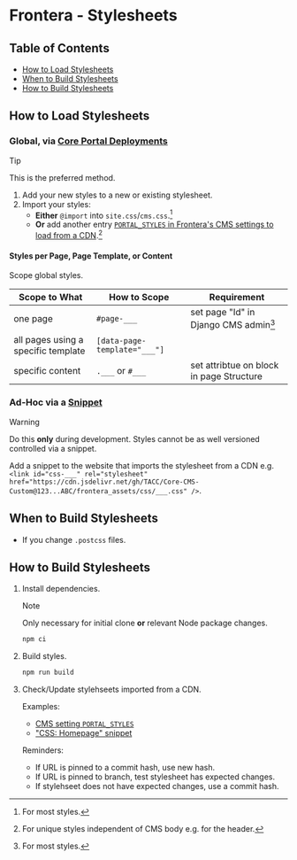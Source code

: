 # Frontera - Stylesheets

## Table of Contents

- [How to Load Stylesheets](#how-to-load-stylesheets)
- [When to Build Stylesheets](#when-to-build-stylesheets)
- [How to Build Stylesheets](#how-to-build-stylesheets)

## How to Load Stylesheets

### Global, via [Core Portal Deployments]

> [!TIP]
> This is the preferred method.

1. Add your new styles to a new or existing stylesheet.
2. Import your styles:
    - **Either** `@import` into `site.css`/`cms.css`.[^1]
    - **Or** add another entry [`PORTAL_STYLES` in Frontera's CMS settings to load from a CDN](https://github.com/TACC/Core-Portal-Deployments/blob/d6af7b2/frontera-portal/camino/cms.settings_custom.py#L51-L54).[^2]

[^1]: For most styles.
[^2]: For unique styles independent of CMS body e.g. for the header.

#### Styles per Page, Page Template, or Content

Scope global styles.

| Scope to What | How to Scope | Requirement |
| - | - | - |
| one page | `#page-___` | set page "Id" in Django CMS admin[^1] |
| all pages using a specific template | `[data-page-template="___"]` |
| specific content | `.___` or `#___` | set attribtue on block in page Structure |

[^1]: [Rendered as `<html>`'s `id` attribute.](https://github.com/TACC/Core-CMS/blob/v4.17.1/taccsite_cms/templates/base.html#L5)

### Ad-Hoc via a [Snippet](https://github.com/django-cms/djangocms-snippet)

> [!WARNING]
> Do this **only** during development. Styles cannot be as well versioned controlled via a snippet.

Add a snippet to the website that imports the stylesheet from a CDN e.g. `<link id="css-___" rel="stylesheet" href="https://cdn.jsdelivr.net/gh/TACC/Core-CMS-Custom@123...ABC/frontera_assets/css/___.css" />`.

## When to Build Stylesheets

- If you change `.postcss` files.

## How to Build Stylesheets

1. Install dependencies.

    > [!NOTE]
    > Only necessary for initial clone **or** relevant Node package changes.

    ```sh
    npm ci
    ```

2. Build styles.

    ```sh
    npm run build
    ```

3. Check/Update stylehseets imported from a CDN.

    Examples:
    - [CMS setting `PORTAL_STYLES`](https://github.com/TACC/Core-Portal-Deployments/blob/feat/WP-197-migrate-frontera/frontera-portal/camino/cms.settings_custom.py#L53)
    - ["CSS: Homepage" snippet](https://pprd.frontera-portal.tacc.utexas.edu/admin/djangocms_snippet/snippet/38/change/)

    Reminders:
    - If URL is pinned to a commit hash, use new hash.
    - If URL is pinned to branch, test stylesheet has expected changes.
    - If stylehseet does not have expected changes, use a commit hash.

<!-- Link Aliases -->

[Core CMS]: https://github.com/TACC/Core-CMS
[Core Styles]: https://github.com/TACC/Core-Styles
[Core Portal Deployments]: https://github.com/TACC/Core-Portal-Deployments/blob/main/frontera-portal/camino/cms.settings_custom.py

[PostCSS]: https://postcss.org/
